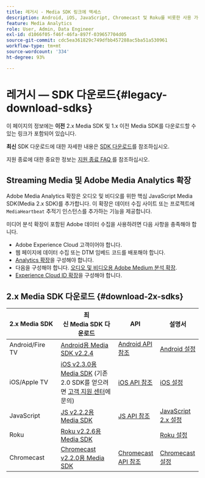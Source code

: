 ```yaml
---
title: 레거시 - Media SDK 링크에 액세스
description: Android, iOS, JavaScript, Chromecast 및 Roku를 비롯한 사용 가능한 플랫폼에 대한 레거시 SDK 다운로드 링크입니다.
feature: Media Analytics
role: User, Admin, Data Engineer
exl-id: d1066f05-f46f-46fa-897f-039657704d05
source-git-commit: cdc5ea361829c749dfbb457288ac5ba51a530961
workflow-type: tm+mt
source-wordcount: '334'
ht-degree: 93%

---
```


# 레거시 — SDK 다운로드{#legacy-download-sdks}

이 페이지의 정보에는 **이전** 2.x Media SDK 및 1.x 이전 Media SDK를 다운로드할 수 있는 링크가 포함되어 있습니다.

**최신** SDK 다운로드에 대한 자세한 내용은 [SDK 다운로드](/help/getting-started/download-sdks.md)를 참조하십시오.

지원 종료에 대한 중요한 정보는 [지원 종료 FAQ ](/help/additional-resources/end-of-support-faqs.md)를 참조하십시오.

## Streaming Media 및 Adobe Media Analytics 확장

Adobe Media Analytics 확장은 오디오 및 비디오를 위한 핵심 JavaScript Media SDK(Media 2.x SDK)를 추가합니다. 이 확장은 데이터 수집 사이트 또는 프로젝트에 `MediaHeartbeat` 추적기 인스턴스를 추가하는 기능을 제공합니다.

미디어 분석 확장이 포함된 Adobe 데이터 수집을 사용하려면 다음 사항을 충족해야 합니다.
* Adobe Experience Cloud 고객이어야 합니다.
* 웹 페이지에 데이터 수집 또는 DTM 임베드 코드를 배포해야 합니다.
* [Analytics 확장](https://experienceleague.adobe.com/docs/experience-platform/tags/extensions/adobe/analytics/overview.html)을 구성해야 합니다.
* 다음을 구성해야 합니다. [오디오 및 비디오용 Adobe Medium 분석 확장](https://experienceleague.adobe.com/docs/experience-platform/tags/extensions/client/media-analytics/overview.html).
* [Experience Cloud ID 확장](https://experienceleague.adobe.com/docs/experience-platform/tags/extensions/adobe/id-service/overview.html)을 구성해야 합니다.

## 2.x Media SDK 다운로드 {#download-2x-sdks}

| 2.x Media SDK  | 최신 Media SDK 다운로드 |  API   |  설명서  |
| --- | --- | --- | --- |
| Android/Fire TV | [Android용 Media SDK v2.2.4](https://github.com/Adobe-Marketing-Cloud/media-sdks/releases/tag/android-v2.2.4) | [Android API 참조](https://adobe-marketing-cloud.github.io/media-sdks/reference/android/) | [Android 설정](/help/legacy/media-sdk/setup/set-up-android.md) |
| iOS/Apple TV | [iOS v2.3.0용 Media SDK](https://github.com/Adobe-Marketing-Cloud/media-sdks/releases/tag/ios-v2.3.0) (기존 2.0 SDK를 얻으려면 [고객 지원 센터](https://helpx.adobe.com/kr/marketing-cloud/contact-support.html)에 문의) | [iOS API 참조](https://adobe-marketing-cloud.github.io/media-sdks/reference/ios/) | [iOS 설정](/help/legacy/media-sdk/setup/set-up-ios.md) |
| JavaScript | [JS v2.2.2용 Media SDK](https://github.com/Adobe-Marketing-Cloud/media-sdks/releases/tag/js-v2.2.2) | [JS API 참조](https://adobe-marketing-cloud.github.io/media-sdks/reference/javascript/) | [JavaScript 2.x 설정](/help/legacy/media-sdk/setup/setup-javascript/set-up-js-2.md) |
| Roku | [Roku v2.2.6용 Media SDK](https://github.com/Adobe-Marketing-Cloud/media-sdks/releases/tag/roku-v2.2.6) |  | [Roku 설정](/help/implementation/media-sdk/setup/set-up-roku.md) |
| Chromecast | [Chromecast v2.2.0용 Media SDK](https://github.com/Adobe-Marketing-Cloud/media-sdks/releases/tag/chromecast-v2.2.0) | [Chromecast API 참조](https://adobe-marketing-cloud.github.io/media-sdks/reference/chromecast/) | [Chromecast 설정](/help/implementation/media-sdk/setup/set-up-chromecast.md) |
